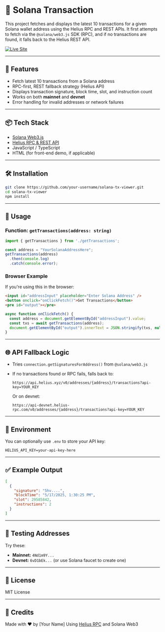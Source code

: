 # 🔗 Solana Transaction 

This project fetches and displays the latest 10 transactions for a given Solana wallet address using the Helius RPC and REST APIs. It first attempts to fetch via the `@solana/web3.js` SDK (RPC), and if no transactions are found, it falls back to the Helius REST API.

[![Live Site](https://img.shields.io/badge/Live%20Site-Visit-green?style=for-the-badge&logo=vercel)](https://solana-tx-history-viewer.onrender.com/)

---

## 🚀 Features

- Fetch latest 10 transactions from a Solana address
- RPC-first, REST fallback strategy (Helius API)
- Displays transaction signature, block time, slot, and instruction count
- Works on both **mainnet** and **devnet**
- Error handling for invalid addresses or network failures

---

## 📦 Tech Stack

- [Solana Web3.js](https://github.com/solana-labs/solana-web3.js)
- [Helius RPC & REST API](https://docs.helius.xyz/)
- JavaScript / TypeScript
- HTML (for front-end demo, if applicable)

---

## 🛠️ Installation

```bash
git clone https://github.com/your-username/solana-tx-viewer.git
cd solana-tx-viewer
npm install
```

---

## 📄 Usage

### Function: `getTransactions(address: string)`

```ts
import { getTransactions } from './getTransactions';

const address = "YourSolanaAddressHere";
getTransactions(address)
  .then(console.log)
  .catch(console.error);
```

### Browser Example

If you're using this in the browser:

```html
<input id="addressInput" placeholder="Enter Solana Address" />
<button onclick="onClickFetch()">Get Transactions</button>
<pre id="output"></pre>
```

```js
async function onClickFetch() {
  const address = document.getElementById("addressInput").value;
  const txs = await getTransactions(address);
  document.getElementById("output").innerText = JSON.stringify(txs, null, 2);
}
```

---

## 🌐 API Fallback Logic

* Tries `connection.getSignaturesForAddress()` from `@solana/web3.js`
* If no transactions found or RPC fails, falls back to:

  ```
  https://api.helius.xyz/v0/addresses/{address}/transactions?api-key=YOUR_KEY
  ```

  Or on devnet:

  ```
  https://api-devnet.helius-rpc.com/v0/addresses/{address}/transactions?api-key=YOUR_KEY
  ```

---

## 🔐 Environment

You can optionally use `.env` to store your API key:

```env
HELIUS_API_KEY=your-api-key-here
```

---

## ✅ Example Output

```json
[
  {
    "signature": "5hv....",
    "blockTime": "5/17/2025, 1:30:25 PM",
    "slot": 29585842,
    "instructions": 2
  }
]
```

---

## 🧪 Testing Addresses

Try these:

* **Mainnet:** `4Nd1m9Y...`
* **Devnet:** `6vD1bEk...` (or use Solana faucet to create one)

---

## 📄 License

MIT License

---

## 🤝 Credits

Made with ❤️ by [Your Name]
Using [Helius RPC](https://www.helius.xyz/) and Solana Web3
